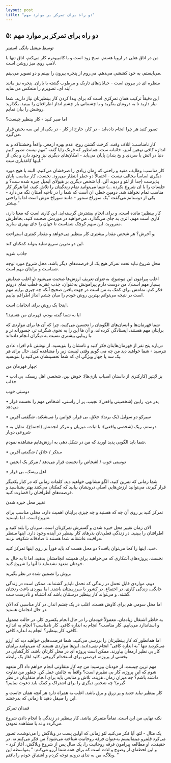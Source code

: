 ```yaml
---
layout: post
title: "دو راه برای تمرکز بر موارد مهم"
---
```

۵: دو راه برای تمرکز بر موارد مهم
---------------------------------

توسط میشل بانگی استینر

من در اتاق هتلی در اروپا هستم. صبح زود است و با کامپیوترم کار می‌کنم،
اتاق تنها با لامپ روی میز روشن است.

می‌ایستم، به خود کششی می‌دهم. می‌روم از پنجره بیرون را ببینم و دو تصویر
می‌بینم.

منظره ای در بیرون است - خیابان‌های تاریک و مرطوب گشته با باران. پنجره
نیز مانند آینه ای، تصویرم را منعکس می‌نماید.

این دقیقاً ترکیب همان تمرکزی است که برای پیدا کردن کار بینظیرتان نیاز
دارید. شما نیاز دارید تا به درونتان بنگرید و با چشمانی باز چشم انداز
اطرافتان را ببینید. بگذارید روشش را بیان نمایم.

اما صبر کنید - کار بینظیر چیست؟

تصور کنید هر چرا انجام داده‌اید - در کار، خارج از کار - در یکی از این سه
بخش قرار می‌گیرد.

کار نامناسب: اتلاف وقت، کرخت گشتن روح، عدم بهره ازمغز، واقعاً وحشتناکه و
به اندازه کافی توهین آمیز، خائنانه ست. همانطور که فرنک زاپا گفته ”مهم
نیست تصور کنیم دنیا در آتش یا سردی و یخ بندان پایان می‌یابد - امکان‌های
دیگری نیز وجود دارد و یکی از اینها کاغذبازی ست.“

کار مناسب: وظایف مفید و راحتی که زمان زیادی را صرفشان می‌کنیم. البته با
هیچ مورد دیگری اساساً مخالف نیست - احتمالاً دو خطر انتظار می‌رود. نخست،
کار مناسب پایان پذیرست (جدا از لئو و دیوید آلن، آیا شخص دیگری بر هیولای
ایمیل چیره شده ست؟ و جلسات را با ان شروع نکرده ...) شما می‌توانید تمام
زندگیتان را تلاش کنید، اما هرگز کار مناسب تمام نخواهد شد. دومین خطر، ان
است که شما را در ناحیه امنتان نگه می‌دارد - یکی از دوستانم می‌گفت ”یک
سوراخ سمور - مانند سوراخ موش است اما با راحتی بیشتر.“

کار بینظیر: مانده است، و برای انجام بیشترش گرسنه‌اید. این کاری است که
معنا دارد، کاری است مهم، اثری به جای می‌گذارد. می‌خواهید در موردش صحبت
کنید، بخاطرش مغرورید، این سهم کوچک شماست تا جهان را جای بهتری سازید.

و آخرش؟ هر شخص مقدار بیشتری کار بینظیر می‌خواهد و مقدار کمتری استراحت.

این دو تمرین سریع شاید بتواند کمکتان کند.

جاذب شوید

محل شروع نباید تحت تمرکز هیچ یک از فرصت‌های دیگر باشد. محل شروع مورد
توجه شماست و برایتان مهم است.

اغلب پیرامون این موضوع، به‌عنوان تعریف ارزش‌ها صحبت می‌شود (و اغلب صدایش
بسیار مهم است). من دوست دارم پیرامونش به‌عنوان، جذب عقربه قطب نمای درونم
فکر کنم. تمامش برای کمک به من است در جهت یافتن صحیح آنکه چه چیزی برایم
مهم است در نتیجه می‌توانم بهترین روش خودم را میان چشم انداز اطرافم
بیایبم.

اینجا یک روش برای انجامان است.

ایا به شما گفته بودم، قهرمان من هستید؟

شما قهرمان‌ها و انسان‌های الگویتان را تحسین می‌کنید، چرا که آن ها برای
مواردی که برایتان مهم هستند، ایستادگی کرده‌اند، و آن ها این را به نحوی
شگرف تر، جسورانه تر و با زیبایی بیشتری نسبت به دیگران انجام داده‌اند.

درباره پنج نفر از قهرمان‌هایتان فکر کنید و نامشان را بنویسید. از نوشتن
نام افراد عادی نترسید - شما خواهید دید من چه می گویم وقتی لیست زیر را
مشاهده کنید. حال برای هر یک سه یا چهار ویژگی ای که شما تحسینشان می‌کنید
را بنویسید.

چهار قهرمان من:

• بز لایتیر (کارکتری از داستان اسباب بازی‌ها): خوش بین، شخصی اهل ریسک،
بی ادب جذاب

دوستی خوب

• پدر من، رابین (شخصیتی واقعی): نجیب، پر از راستی، اشخاص مهم را نخست
قرار می‌دهد

• سیرکو دو سولیل (یک برند): خلاق، بی قرار، قوانین را می‌شکند، شگفتی
آفرین

• دوستم، ریک (شخصی واقعی): با ثبات، میزیان و مرکز انجمنش (اجتماع)، تمایل
به شروعی دوبار

شما باید الگویی پدید اورید که من در شکل دهی به ارزش‌هایم مشاهده نمودم.

• مبتکر / خلاق / شگفتی آفرین

• دوستی خوب / اشخاص را نخست قرار می‌دهد / مرکز یک انجمن

• اهل ریسک، بی قرار

شما زمانی که تمرین کنید، الگو مشابهی خواهید دید. کلمات زمانی که در کنار
یکدیگر قرار گیرند، می‌توانید ارزش‌هایی اصلی درونشان بیابید که کمکتان
می‌کنند بهتر بشناسید و فرصت‌های اطرافتان را قضاوت کنید.

تغییر محل خیره شدن

تمرکز کنید بر روی آن چه که هستید و چه چیزی برایتان اهمیت دارد، محلی
مناسب برای شروع است. اما نایستید.

الان زمان تغییر محل خیره شدن و گسترش تمرکزتان است. سرتان را بلند کنید و
اطرافتان را ببینید. در زندگی فعلی‌تان بذرهای کار بینظیر در آینده وجود
دارد. اینها منتظر مراقبت عاشقانه شما هستند تا صادقانه شکوفه بزنند.

خب، اینها را کجا می‌توان یافت؟ دو محل هست که باید فوراً بر روی اینها
تمرکز کنید.

نخست، پروژه‌های آشکاری که می‌خواهید برای همیشه انجامشان بدهید، اما تا به
حال به خودتان متعهد نشده‌اید تا آنها را شروع کنید.

روش را تضمین شده در نظر بگیرید.

دوم، مواردی قابل تحمل در زندگی که تحمل ناپذیر گشته‌اند. ممکن است در
زندگی خانگی، زندگی کاری، در اجتماع، در کشور یا سرزمینتان باشند. اما
موردی باعث رنجتان گشته، و می‌تواند کار بینظیر درستتان باشد که اشتباه و
نادرست ست.

اما محل سومی هم برای کاوش هست، اغلب در یک چشم انداز. در کار مناسبی که
الان در حال انجامان هستید.

به خاطر اشتغال زیادمان، معمولاً خودمان را در حال انجام یکسری کار، در
حالت معمول و استاندارد می‌یابیم. کار مناسب؟ انجام به اندازه کافی. کار
نامناسب؟ انجام به اندازه کافی. کار بینظیر؟ انجام به اندازه کافی.

اما همانطور که کار بینظیرتان را بررسی می‌کنید، شما فرصت‌هایی خواهید دید
که آرزو می‌کردید تنها ”به اندازه کافی“ انجام نمی‌دادید. این‌ها مواردی
هستند که می‌توانند برایتان کار بی نظیر ارمغان بیاورند. ممکن است پروژه ای
در محل کارتان باشد، کارگشایی در بخشی از پروژه، فرصتی برای استخدام گروهی،
کلید اغاز یک رابطه.

مهم ترین چیست، از خودتان بپرسید: من چه کار متفاوتی انجام خواهم داد اگر
متعهد شوم که این پروژه، کار بی نظیرم است؟ واقعاً به چالش عمل کن. چطور من
تفاوت داشته باشم؟ چه میزان زمان، هزینه، تلاش و منابعی باید برای انجام
متفاوتان در نظر گیرم؟ چه شخص دیگری را برای اشتراک و کمک باید دعوت نمایم؟

کار بینظیر نباید جدید و پر زرق و برق باشد. اغلب به همراه دارد هر آنچه
همان جاست و این را صیقل دهید تا زمانی که بدرخشد.

فقدان تمرکز

نکته نهایی من این است. تماماً متمرکز نباشد. کار بینظیر در زندگی با انجام
دادن شروع می‌گردد و نه با مشاهده نمودن.

یک مثال - لئو. آیا فکر می‌کنید لئو زمانی که اولین پست در وبلاگش را
می‌نوشت، تصور می‌کرد قلمرو مینمالیسم به‌عنوان فرقه روحانیت شناخته
می‌شود؟ من فکر می‌کنم نه. در حقیقت، او مطالعه پیرامون فرقه روحانیت را،
یک سال پس از شروع وبلاگش، آغاز کرد - و این لحظه‌ای از وضوح و لذت است که
برای همه شما آرزو می‌کنم: ” به‌واسطه این وبلاگ، من به ندای درونم توجه
کردم و اشتیاق خودم را یافتم. “
